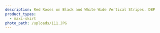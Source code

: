 ```yaml
---
description: Red Roses on Black and White Wide Vertical Stripes. DBP
product_types:
  - maxi-skirt
photo_path: /uploads/111.JPG
---
```

